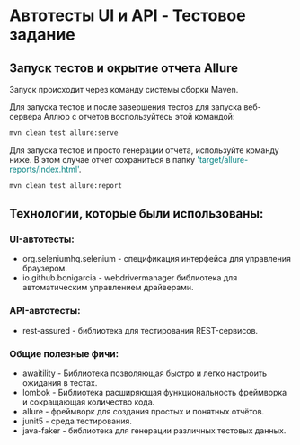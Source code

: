 # Автотесты UI и API - Тестовое задание
## Запуск тестов и окрытие отчета Allure

Запуск происходит через команду системы сборки Maven.

Для запуска тестов и после завершения тестов для запуска веб-сервера Аллюр с отчетов воспользуйтесь этой командой:
```sh
mvn clean test allure:serve 
```
Для запуска тестов и просто генерации отчета, используйте команду ниже. В этом случае отчет сохраниться в папку <span style="color:teal">'target/allure-reports/index.html'</span>. 

```sh
mvn clean test allure:report
```

## Технологии, которые были использованы:

### UI-автотесты:
- org.seleniumhq.selenium - спецификация интерфейса для управления браузером.
- io.github.bonigarcia - webdrivermanager библиотека для автоматическим управлением драйверами.

### API-автотесты:
- rest-assured - библиотека для тестирования REST-сервисов.

### Общие полезные фичи:
- awaitility - Библиотека позволяющая быстро и легко настроить ожидания в тестах.
- lombok - Библиотека расширяющая функциональность фреймворка и сокращающая количество кода.
- allure - фреймворк для создания простых и понятных отчётов.
- junit5 - среда тестирования.
- java-faker - библиотека для генерации различных тестовых данных.
